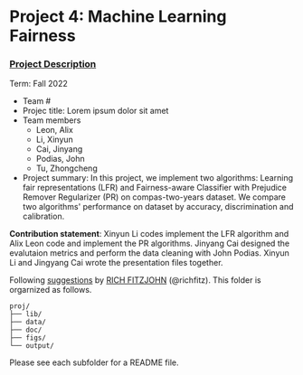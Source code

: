 # Project 4: Machine Learning Fairness

### [Project Description](doc/project4_desc.md)

Term: Fall 2022

+ Team #
+ Projec title: Lorem ipsum dolor sit amet
+ Team members
	+ Leon, Alix 
	+ Li, Xinyun 
	+ Cai, Jinyang 
	+ Podias, John 
	+ Tu, Zhongcheng 
+ Project summary: In this project, we implement two algorithms: Learning fair representations (LFR) and Fairness-aware Classifier with Prejudice Remover Regularizer (PR) on compas-two-years dataset. We compare two algorithms' performance on dataset by accuracy, discrimination and calibration. 
	
**Contribution statement**: Xinyun Li codes implement the LFR algorithm and Alix Leon code and implement the PR algorithms. Jinyang Cai designed the evalutaion metrics and perform the data cleaning with John Podias. Xinyun Li and Jingyang Cai wrote the presentation files together.

Following [suggestions](http://nicercode.github.io/blog/2013-04-05-projects/) by [RICH FITZJOHN](http://nicercode.github.io/about/#Team) (@richfitz). This folder is orgarnized as follows.

```
proj/
├── lib/
├── data/
├── doc/
├── figs/
└── output/
```

Please see each subfolder for a README file.
